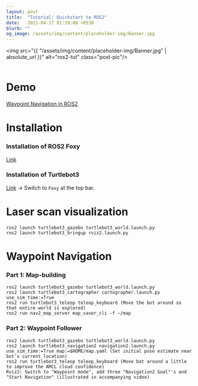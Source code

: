 ```yaml
---
layout: post
title:  "Tutorial: Quickstart to ROS2"
date:   2021-04-17 01:19:00 +0530
blurb: ""
og_image: /assets/img/content/placeholder-img/Banner.jpg
---
```


<img src="{{ "/assets/img/content/placeholder-img/Banner.jpg" | absolute_url }}" alt="ros2-tut" class="post-pic"/>
<br />
<br />

# Demo
[Waypoint Navigation in ROS2](https://youtu.be/L5q2COY06gg)

# Installation
### Installation of ROS2 Foxy
[Link](https://docs.ros.org/en/foxy/Tutorials.html)

### Installation of Turtlebot3
[Link](https://emanual.robotis.com/docs/en/platform/turtlebot3/simulation/#gazebo-simulation) -> Switch to `Foxy` at the top bar.


# Laser scan visualization
```
ros2 launch turtlebot3_gazebo turtlebot3_world.launch.py
ros2 launch turtlebot3_bringup rviz2.launch.py
```


# Waypoint Navigation

### Part 1: Map-building
```
ros2 launch turtlebot3_gazebo turtlebot3_world.launch.py
ros2 launch turtlebot3_cartographer cartographer.launch.py use_sim_time:=True
ros2 run turtlebot3_teleop teleop_keyboard (Move the bot around so that entire world is explored)
ros2 run nav2_map_server map_saver_cli -f ~/map
```

### Part 2: Waypoint Follower
```
ros2 launch turtlebot3_gazebo turtlebot3_world.launch.py
ros2 launch turtlebot3_navigation2 navigation2.launch.py use_sim_time:=True map:=$HOME/map.yaml (Set initial pose estimate near bot's current location)
ros2 run turtlebot3_teleop teleop_keyboard (Move bot around a little to improve the AMCL cloud confidence)
Rviz2: Switch to "Waypoint mode", add three "Navigation2 Goal"'s and "Start Navigation" (illustrated in accompanying video)
```